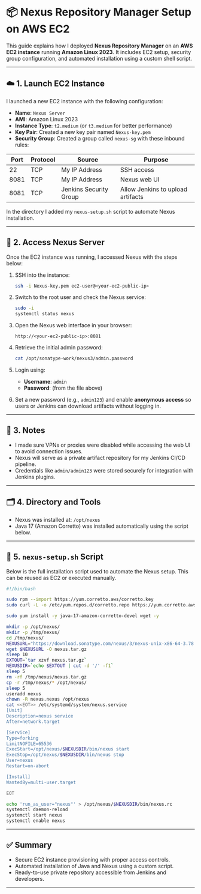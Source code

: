 # 📦 Nexus Repository Manager Setup on AWS EC2

This guide explains how I deployed **Nexus Repository Manager** on an **AWS EC2 instance** running **Amazon Linux 2023**. It includes EC2 setup, security group configuration, and automated installation using a custom shell script.

---

## ☁️ 1. Launch EC2 Instance

I launched a new EC2 instance with the following configuration:

- **Name**: `Nexus Server`
- **AMI**: Amazon Linux 2023
- **Instance Type**: `t2.medium` (or `t3.medium` for better performance)
- **Key Pair**: Created a new key pair named `Nexus-key.pem`
- **Security Group**: Created a group called `nexus-sg` with these inbound rules:

| Port  | Protocol | Source                | Purpose                     |
|-------|----------|------------------------|-----------------------------|
| 22    | TCP      | My IP Address          | SSH access                  |
| 8081  | TCP      | My IP Address          | Nexus web UI                |
| 8081  | TCP      | Jenkins Security Group | Allow Jenkins to upload artifacts |

In the directory I added my `nexus-setup.sh` script to automate Nexus installation.

---

## 🔧 2. Access Nexus Server

Once the EC2 instance was running, I accessed Nexus with the steps below:

1. SSH into the instance:
   ```bash
   ssh -i Nexus-key.pem ec2-user@<your-ec2-public-ip>
   ```

2. Switch to the root user and check the Nexus service:
   ```bash
   sudo -i
   systemctl status nexus
   ```

3. Open the Nexus web interface in your browser:
   ```
   http://<your-ec2-public-ip>:8081
   ```

4. Retrieve the initial admin password:
   ```bash
   cat /opt/sonatype-work/nexus3/admin.password
   ```

5. Login using:
   - **Username**: `admin`
   - **Password**: (from the file above)

6. Set a new password (e.g., `admin123`) and enable **anonymous access** so users or Jenkins can download artifacts without logging in.

---

## 🧾 3. Notes

- I made sure VPNs or proxies were disabled while accessing the web UI to avoid connection issues.
- Nexus will serve as a private artifact repository for my Jenkins CI/CD pipeline.
- Credentials like `admin/admin123` were stored securely for integration with Jenkins plugins.

---

## 🗂️ 4. Directory and Tools

- Nexus was installed at: `/opt/nexus`
- Java 17 (Amazon Corretto) was installed automatically using the script below.

---

## 📜 5. `nexus-setup.sh` Script

Below is the full installation script used to automate the Nexus setup. This can be reused as EC2  or executed manually.

```bash
#!/bin/bash

sudo rpm --import https://yum.corretto.aws/corretto.key
sudo curl -L -o /etc/yum.repos.d/corretto.repo https://yum.corretto.aws/corretto.repo

sudo yum install -y java-17-amazon-corretto-devel wget -y

mkdir -p /opt/nexus/
mkdir -p /tmp/nexus/
cd /tmp/nexus/
NEXUSURL="https://download.sonatype.com/nexus/3/nexus-unix-x86-64-3.78.0-14.tar.gz"
wget $NEXUSURL -O nexus.tar.gz
sleep 10
EXTOUT=`tar xzvf nexus.tar.gz`
NEXUSDIR=`echo $EXTOUT | cut -d '/' -f1`
sleep 5
rm -rf /tmp/nexus/nexus.tar.gz
cp -r /tmp/nexus/* /opt/nexus/
sleep 5
useradd nexus
chown -R nexus.nexus /opt/nexus
cat <<EOT>> /etc/systemd/system/nexus.service
[Unit]
Description=nexus service
After=network.target

[Service]
Type=forking
LimitNOFILE=65536
ExecStart=/opt/nexus/$NEXUSDIR/bin/nexus start
ExecStop=/opt/nexus/$NEXUSDIR/bin/nexus stop
User=nexus
Restart=on-abort

[Install]
WantedBy=multi-user.target

EOT

echo 'run_as_user="nexus"' > /opt/nexus/$NEXUSDIR/bin/nexus.rc
systemctl daemon-reload
systemctl start nexus
systemctl enable nexus
```

---

## ✅ Summary

- Secure EC2 instance provisioning with proper access controls.
- Automated installation of Java and Nexus using a custom script.
- Ready-to-use private repository accessible from Jenkins and developers.

---